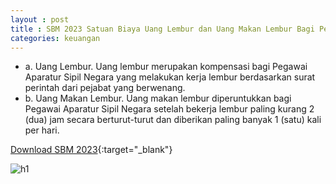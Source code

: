 ```yaml
---
layout : post
title : SBM 2023 Satuan Biaya Uang Lembur dan Uang Makan Lembur Bagi Pegawai Aparatur Sipil Negara
categories: keuangan
---
```


- a. Uang Lembur. Uang lembur merupakan kompensasi bagi Pegawai Aparatur Sipil Negara yang melakukan kerja lembur berdasarkan surat perintah dari pejabat yang berwenang.
- b. Uang Makan Lembur. Uang makan lembur diperuntukkan bagi Pegawai Aparatur Sipil Negara setelah bekerja lembur paling kurang 2 (dua) jam secara berturut-turut dan diberikan paling banyak 1 (satu) kali per hari.

[Download SBM 2023](https://f005.backblazeb2.com/file/SBM2023/SBM_2023.pdf){:target="_blank"}

![h1](https://f005.backblazeb2.com/file/SBM2023/SBM_2023_page-0018.jpg)